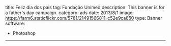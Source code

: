 title: Feliz dia dos pais
tag: Fundação Unimed
description: This banner is for a father's day campaign.
category: ads
date: 2013/8/1
image: https://farm6.staticflickr.com/5781/21491566811_c52e9ca850
type: Banner
software:
- Photoshop
---
